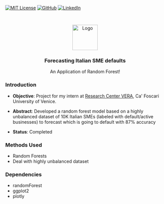 [![MIT License][license-shield]][license-url]
[![GitHub][github-shield]][github-url]
[![LinkedIn][linkedin-shield]][linkedin-url]

<!-- PROJECT LOGO -->
<br />
<p align="center">
  <a href="https://github.com/dang-trung/sme-default-forecast">
    <img src="https://raw.githubusercontent.com/othneildrew/Best-README-Template/master/images/logo.png" alt="Logo" width="80" height="80">
  </a>

  <h3 align="center">Forecasting Italian SME defaults</h3>
</p>
  <p align="center">
    An Application of Random Forest!
  </p>

### Introduction

* **Objective**: Project for my intern at
[Research Center VERA](https://www.unive.it/pag/35190/), Ca' Foscari University of Venice.

* **Abstract**: Developed a random forest model based on a highly unbalanced dataset of 10K Italian SMEs (labeled with default/active businesses) to forecast which is going to default with 87% accuracy

* **Status**: Completed

### Methods Used
* Random Forests
* Deal with highly unbalanced dataset

### Dependencies
* randomForest
* ggplot2
* plotly

<!-- MARKDOWN LINKS & IMAGES -->
[github-shield]: https://img.shields.io/badge/-GitHub-black.svg?style=social&logo=github&colorB=555
[github-url]: https://github.com/dang-trung/
[license-shield]: https://img.shields.io/github/license/dang-trung/crypto-return-predictor.svg?style=social
[license-url]: https://github.com/dang-trung/crypto-return-predictor/blob/master/LICENSE.md
[linkedin-shield]: https://img.shields.io/badge/-LinkedIn-black.svg?style=social&logo=linkedin&colorB=555
[linkedin-url]: https://linkedin.com/in/dang-trung
